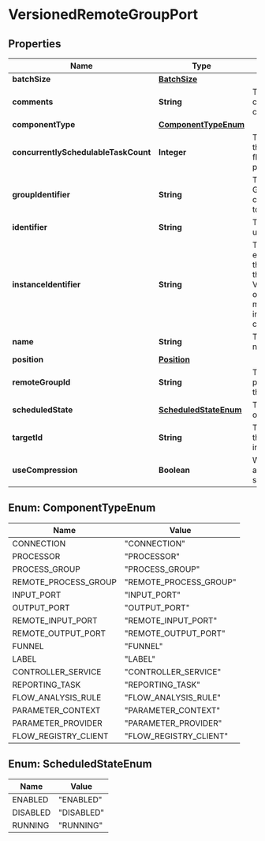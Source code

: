 # VersionedRemoteGroupPort

## Properties
Name | Type | Description | Notes
------------ | ------------- | ------------- | -------------
**batchSize** | [**BatchSize**](BatchSize.md) |  |  [optional]
**comments** | **String** | The user-supplied comments for the component |  [optional]
**componentType** | [**ComponentTypeEnum**](#ComponentTypeEnum) |  |  [optional]
**concurrentlySchedulableTaskCount** | **Integer** | The number of task that may transmit flowfiles to the target port concurrently. |  [optional]
**groupIdentifier** | **String** | The ID of the Process Group that this component belongs to |  [optional]
**identifier** | **String** | The component&#x27;s unique identifier |  [optional]
**instanceIdentifier** | **String** | The instance ID of an existing component that is described by this VersionedComponent, or null if this is not mapped to an instantiated component |  [optional]
**name** | **String** | The component&#x27;s name |  [optional]
**position** | [**Position**](Position.md) |  |  [optional]
**remoteGroupId** | **String** | The id of the remote process group that the port resides in. |  [optional]
**scheduledState** | [**ScheduledStateEnum**](#ScheduledStateEnum) | The scheduled state of the component |  [optional]
**targetId** | **String** | The ID of the port on the target NiFi instance |  [optional]
**useCompression** | **Boolean** | Whether the flowfiles are compressed when sent to the target port. |  [optional]

<a name="ComponentTypeEnum"></a>
## Enum: ComponentTypeEnum
Name | Value
---- | -----
CONNECTION | &quot;CONNECTION&quot;
PROCESSOR | &quot;PROCESSOR&quot;
PROCESS_GROUP | &quot;PROCESS_GROUP&quot;
REMOTE_PROCESS_GROUP | &quot;REMOTE_PROCESS_GROUP&quot;
INPUT_PORT | &quot;INPUT_PORT&quot;
OUTPUT_PORT | &quot;OUTPUT_PORT&quot;
REMOTE_INPUT_PORT | &quot;REMOTE_INPUT_PORT&quot;
REMOTE_OUTPUT_PORT | &quot;REMOTE_OUTPUT_PORT&quot;
FUNNEL | &quot;FUNNEL&quot;
LABEL | &quot;LABEL&quot;
CONTROLLER_SERVICE | &quot;CONTROLLER_SERVICE&quot;
REPORTING_TASK | &quot;REPORTING_TASK&quot;
FLOW_ANALYSIS_RULE | &quot;FLOW_ANALYSIS_RULE&quot;
PARAMETER_CONTEXT | &quot;PARAMETER_CONTEXT&quot;
PARAMETER_PROVIDER | &quot;PARAMETER_PROVIDER&quot;
FLOW_REGISTRY_CLIENT | &quot;FLOW_REGISTRY_CLIENT&quot;

<a name="ScheduledStateEnum"></a>
## Enum: ScheduledStateEnum
Name | Value
---- | -----
ENABLED | &quot;ENABLED&quot;
DISABLED | &quot;DISABLED&quot;
RUNNING | &quot;RUNNING&quot;
